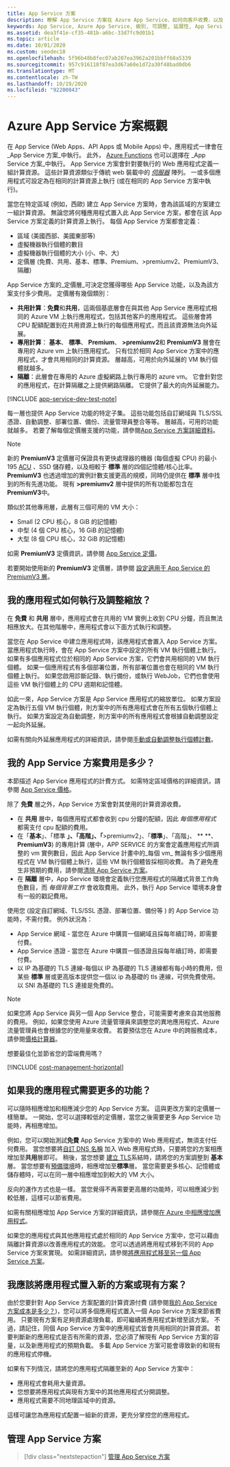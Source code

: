 ```yaml
---
title: App Service 方案
description: 瞭解 App Service 方案在 Azure App Service、如何向客戶收費，以及如何根據您的需求進行調整。
keywords: App Service, Azure App Service, 級別, 可調整, 延展性, App Service 方案, App Service 成本
ms.assetid: dea3f41e-cf35-481b-a6bc-33d7fc9d01b1
ms.topic: article
ms.date: 10/01/2020
ms.custom: seodec18
ms.openlocfilehash: 5f96b48b8fec07ab207ea3962a201bbff68a5339
ms.sourcegitcommit: 957c916118f87ea3d67a60e1d72a30f48bad0db6
ms.translationtype: MT
ms.contentlocale: zh-TW
ms.lasthandoff: 10/19/2020
ms.locfileid: "92200843"
---
```

# <a name="azure-app-service-plan-overview"></a>Azure App Service 方案概觀

在 App Service (Web Apps、API Apps 或 Mobile Apps) 中，應用程式一律會在 _App Service 方案_中執行。 此外， [Azure Functions](../azure-functions/functions-scale.md#app-service-plan) 也可以選擇在 _App Service 方案_中執行。 App Service 方案會針對要執行的 Web 應用程式定義一組計算資源。 這些計算資源類似于傳統 web 裝載中的 [_伺服器_](https://wikipedia.org/wiki/Server_farm) 陣列。 一或多個應用程式可設定為在相同的計算資源上執行 (或在相同的 App Service 方案中執行)。

當您在特定區域 (例如，西歐) 建立 App Service 方案時，會為該區域的方案建立一組計算資源。 無論您將何種應用程式置入此 App Service 方案，都會在該 App Service 方案定義的計算資源上執行。 每個 App Service 方案都會定義：

- 區域 (美國西部、美國東部等)
- 虛擬機器執行個體的數目
- 虛擬機器執行個體的大小 (小、中、大)
- 定價層 (免費、共用、基本、標準、Premium、>premiumv2、PremiumV3、隔離) 

App Service 方案的_定價層_可決定您獲得哪些 App Service 功能，以及為該方案支付多少費用。 定價層有幾個類別：

- **共用計算**：**免費**和**共用**，這兩個基底層會在與其他 App Service 應用程式相同的 Azure VM 上執行應用程式，包括其他客戶的應用程式。 這些層會將 CPU 配額配置到在共用資源上執行的每個應用程式，而且該資源無法向外延展。
- **專用計算**： **基本**、 **標準**、 **Premium**、 **>premiumv2**和 **PremiumV3** 層會在專用的 Azure vm 上執行應用程式。 只有位於相同 App Service 方案中的應用程式，才會共用相同的計算資源。 層越高，可用於向外延展的 VM 執行個體就越多。
- **隔離**：此層會在專用的 Azure 虛擬網路上執行專用的 azure vm。 它會針對您的應用程式，在計算隔離之上提供網路隔離。 它提供了最大的向外延展能力。

[!INCLUDE [app-service-dev-test-note](../../includes/app-service-dev-test-note.md)]

每一層也提供 App Service 功能的特定子集。 這些功能包括自訂網域與 TLS/SSL 憑證、自動調整、部署位置、備份、流量管理員整合等等。 層越高，可用的功能就越多。 若要了解每個定價層支援的功能，請參閱[App Service 方案詳細資料](https://azure.microsoft.com/pricing/details/app-service/plans/)。

<a name="new-pricing-tier-premiumv3"></a>

> [!NOTE]
> 新的 **PremiumV3** 定價層可保證具有更快處理器的機器 (每個虛擬 CPU) 的最小 195 [ACU](https://docs.microsoft.com/azure/virtual-machines/acu) 、SSD 儲存體，以及相較于 **標準** 層的四個記憶體/核心比率。 **PremiumV3** 也透過增加的實例計數支援更高的規模，同時仍提供在 **標準** 層中找到的所有先進功能。 現有 **>premiumv2** 層中提供的所有功能都包含在 **PremiumV3**中。
>
> 類似於其他專用層，此層有三個可用的 VM 大小：
>
> - Small (2 CPU 核心，8 GiB 的記憶體)  
> - 中型 (4 個 CPU 核心，16 GiB 的記憶體)  
> - 大型 (8 個 CPU 核心，32 GiB 的記憶體)   
>
> 如需 **PremiumV3** 定價資訊，請參閱 [App Service 定價](https://azure.microsoft.com/pricing/details/app-service/)。
>
> 若要開始使用新的 **PremiumV3** 定價層，請參閱 [設定適用于 App Service 的 PremiumV3 層](app-service-configure-premium-tier.md)。

## <a name="how-does-my-app-run-and-scale"></a>我的應用程式如何執行及調整縮放？

在 **免費** 和 **共用** 層中，應用程式會在共用的 VM 實例上收到 CPU 分鐘，而且無法相應放大。在其他階層中，應用程式會以下面方式執行和調整。

當您在 App Service 中建立應用程式時，該應用程式會置入 App Service 方案。 當應用程式執行時，會在 App Service 方案中設定的所有 VM 執行個體上執行。 如果有多個應用程式位於相同的 App Service 方案，它們會共用相同的 VM 執行個體。 如果一個應用程式有多個部署位置，所有部署位置也會在相同的 VM 執行個體上執行。 如果您啟用診斷記錄、執行備份，或執行 WebJob，它們也會使用這些 VM 執行個體上的 CPU 週期和記憶體。

如此一來，App Service 方案是 App Service 應用程式的縮放單位。 如果方案設定為執行五個 VM 執行個體，則方案中的所有應用程式會在所有五個執行個體上執行。 如果方案設定為自動調整，則方案中的所有應用程式會根據自動調整設定一起向外延展。

如需有關向外延展應用程式的詳細資訊，請參閱[手動或自動調整執行個體計數](../azure-monitor/platform/autoscale-get-started.md)。

<a name="cost"></a>

## <a name="how-much-does-my-app-service-plan-cost"></a>我的 App Service 方案費用是多少？

本節描述 App Service 應用程式的計費方式。 如需特定區域價格的詳細資訊，請參閱 [App Service 價格](https://azure.microsoft.com/pricing/details/app-service/)。

除了 **免費** 層之外，App Service 方案會對其使用的計算資源收費。

- 在 **共用** 層中，每個應用程式都會收到 cpu 分鐘的配額，因此 _每個應用程式_ 都需支付 cpu 配額的費用。
- 在「**基本**」、「標準 **」、「高階」、「**>premiumv2」、「**標準**」、「高階」、 ** **、 **PremiumV3**) 的專用計算 (層中，APP SERVICE 的方案會定義應用程式所調整的 vm 實例數目，因此 App Service 計畫中的_每個 vm_ 無論有多少個應用程式在 VM 執行個體上執行，這些 VM 執行個體皆採相同收費。 為了避免產生非預期的費用，請參閱[清除 App Service 方案](app-service-plan-manage.md#delete)。
- 在 **隔離** 層中，App Service 環境會定義執行您應用程式的隔離式背景工作角色數目，而 _每個背景工作_ 會收取費用。 此外，執行 App Service 環境本身會有一般的戳記費用。

使用您 (設定自訂網域、TLS/SSL 憑證、部署位置、備份等 ) 的 App Service 功能時，不需付費。 例外狀況為：

- App Service 網域 - 當您在 Azure 中購買一個網域且採每年續訂時，即需要付費。
- App Service 憑證 - 當您在 Azure 中購買一個憑證且採每年續訂時，即需要付費。
- 以 IP 為基礎的 TLS 連線-每個以 IP 為基礎的 TLS 連線都有每小時的費用，但某些 **標準** 層或更高版本提供您一個以 ip 為基礎的 tls 連線，可供免費使用。 以 SNI 為基礎的 TLS 連接是免費的。

> [!NOTE]
> 如果您將 App Service 與另一個 App Service 整合，可能需要考慮來自其他服務的費用。 例如，如果您使用 Azure 流量管理員來調整您的異地應用程式、Azure 流量管理員也會根據您的使用量來收費。 若要預估您在 Azure 中的跨服務成本，請參閱[價格計算器](https://azure.microsoft.com/pricing/calculator/)。 

想要最佳化並節省您的雲端費用嗎？

[!INCLUDE [cost-management-horizontal](../../includes/cost-management-horizontal.md)]

## <a name="what-if-my-app-needs-more-capabilities-or-features"></a>如果我的應用程式需要更多的功能？

可以隨時相應增加和相應減少您的 App Service 方案。 這與更改方案的定價層一樣簡單。 一開始，您可以選擇較低的定價層，當您之後需要更多 App Service 功能時，再相應增加。

例如，您可以開始測試**免費** App Service 方案中的 Web 應用程式，無須支付任何費用。 當您想要將[自訂 DNS 名稱](app-service-web-tutorial-custom-domain.md) 加入 Web 應用程式時，只要將您的方案相應增加至**共用**層即可。 稍後，當您想要 [建立 TLS](configure-ssl-bindings.md)系結時，請將您的方案調整到 **基本** 層。 當您想要有[預備環境](deploy-staging-slots.md)時，相應增加至**標準**層。 當您需要更多核心、記憶體或儲存體時，可以在同一層中相應增加到較大的 VM 大小。

反向的運作方式也是一樣。 當您覺得不再需要更高層的功能時，可以相應減少到較低層，這樣可以節省費用。

如需有關相應增加 App Service 方案的詳細資訊，請參閱[在 Azure 中相應增加應用程式](manage-scale-up.md)。

如果您的應用程式與其他應用程式處於相同的 App Service 方案中，您可以藉由隔離計算資源以改善應用程式的效能。 您可以透過將應用程式移到不同的 App Service 方案來實現。 如需詳細資訊，請參閱[將應用程式移至另一個 App Service 方案](app-service-plan-manage.md#move)。

## <a name="should-i-put-an-app-in-a-new-plan-or-an-existing-plan"></a>我應該將應用程式置入新的方案或現有方案？

由於您要針對 App Service 方案配置的計算資源付費 (請參閱[我的 App Service 方案成本是多少？](#cost))，您可以將多個應用程式置入一個 App Service 方案來節省費用。 只要現有方案有足夠資源處理負載，即可繼續將應用程式新增至該方案。 不過，請記住，同個 App Service 方案中的應用程式皆會共用相同的計算資源。 若要判斷新的應用程式是否有所需的資源，您必須了解現有 App Service 方案的容量，以及新應用程式的預期負載。 多載 App Service 方案可能會導致新的和現有的應用程式停機。

如果有下列情況，請將您的應用程式隔離至新的 App Service 方案中：

- 應用程式會耗用大量資源。
- 您想要將應用程式與現有方案中的其他應用程式分開調整。
- 應用程式需要不同地理區域中的資源。

這樣可讓您為應用程式配置一組新的資源，更充分掌控您的應用程式。

## <a name="manage-an-app-service-plan"></a>管理 App Service 方案

> [!div class="nextstepaction"]
> [管理 App Service 方案](app-service-plan-manage.md)
